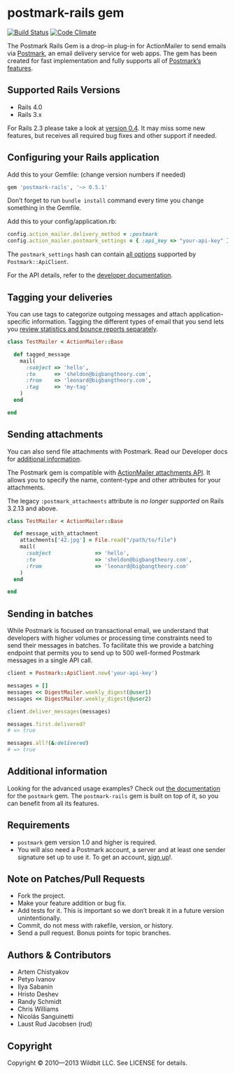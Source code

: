 # postmark-rails gem

[![Build Status](https://travis-ci.org/wildbit/postmark-rails.png?branch=master)](https://travis-ci.org/wildbit/postmark-rails) [![Code Climate](https://codeclimate.com/github/wildbit/postmark-rails.png)](https://codeclimate.com/github/wildbit/postmark-rails)

The Postmark Rails Gem is a drop-in plug-in for ActionMailer to send emails via [Postmark](https://postmarkapp.com), an email delivery service for web apps. The gem has been created for fast implementation and fully supports all of [Postmark’s features](https://postmarkapp.com/why-postmark).

## Supported Rails Versions

* Rails 4.0
* Rails 3.x

For Rails 2.3 please take a look at [version 0.4](https://github.com/wildbit/postmark-rails/tree/v0.4.2). It may miss some new features, but receives all required bug fixes and other support if needed.

## Configuring your Rails application

Add this to your Gemfile: (change version numbers if needed)

``` ruby
gem 'postmark-rails', '~> 0.5.1'
```

Don’t forget to run `bundle install` command every time you change something in the Gemfile.

Add this to your config/application.rb:

``` ruby
config.action_mailer.delivery_method = :postmark
config.action_mailer.postmark_settings = { :api_key => "your-api-key" }
```

The `postmark_settings` hash can contain [all options](https://github.com/wildbit/postmark-gem#communicating-with-the-api) supported by `Postmark::ApiClient`.

For the API details, refer to the [developer documentation](http://developer.postmarkapp.com).

## Tagging your deliveries

You can use tags to categorize outgoing messages and attach application-specific information. Tagging the different types of email that you send lets you [review statistics and bounce reports separately](http://developer.postmarkapp.com/developer-build.html#message-format).

``` ruby
class TestMailer < ActionMailer::Base

  def tagged_message
    mail(
      :subject => 'hello',
      :to      => 'sheldon@bigbangtheory.com',
      :from    => 'leonard@bigbangtheory.com',
      :tag     => 'my-tag'
    )
  end

end
```

## Sending attachments

You can also send file attachments with Postmark. Read our Developer docs for [additional information](http://developer.postmarkapp.com/developer-build.html#attachments).

The Postmark gem is compatible with [ActionMailer attachments API](http://api.rubyonrails.org/classes/ActionMailer/Base.html#method-i-attachments). It allows you to specify the name, content-type and other attributes for your attachments.

The legacy `:postmark_attachments` attribute is *no longer supported* on Rails 3.2.13 and above.


``` ruby
class TestMailer < ActionMailer::Base

  def message_with_attachment
    attachments['42.jpg'] = File.read("/path/to/file")
    mail(
      :subject              => 'hello',
      :to                   => 'sheldon@bigbangtheory.com',
      :from                 => 'leonard@bigbangtheory.com'
    )
  end

end
```

## Sending in batches

While Postmark is focused on transactional email, we understand that developers
with higher volumes or processing time constraints need to send their messages
in batches. To facilitate this we provide a batching endpoint that permits you
to send up to 500 well-formed Postmark messages in a single API call.

``` ruby
client = Postmark::ApiClient.new('your-api-key')

messages = []
messages << DigestMailer.weekly_digest(@user1)
messages << DigestMailer.weekly_digest(@user2)

client.deliver_messages(messages)

messages.first.delivered?
# => true

messages.all?(&:delivered)
# => true
```

## Additional information

Looking for the advanced usage examples? Check out [the documentation](https://github.com/wildbit/postmark-gem/blob/master/README.md) for the `postmark` gem. The `postmark-rails` gem is built on top of it, so you can benefit from all its features.

## Requirements

* `postmark` gem version 1.0 and higher is required.
* You will also need a Postmark account, a server and at least one sender signature set up to use it. To get an account, [sign up](https://postmarkapp.com/sign_up)!.


## Note on Patches/Pull Requests

* Fork the project.
* Make your feature addition or bug fix.
* Add tests for it. This is important so we don’t break it in a future version unintentionally.
* Commit, do not mess with rakefile, version, or history.
* Send a pull request. Bonus points for topic branches.

## Authors & Contributors

* Artem Chistyakov
* Petyo Ivanov
* Ilya Sabanin
* Hristo Deshev
* Randy Schmidt
* Chris Williams
* Nicolás Sanguinetti
* Laust Rud Jacobsen (rud)

## Copyright

Copyright © 2010—2013 Wildbit LLC. See LICENSE for details.
